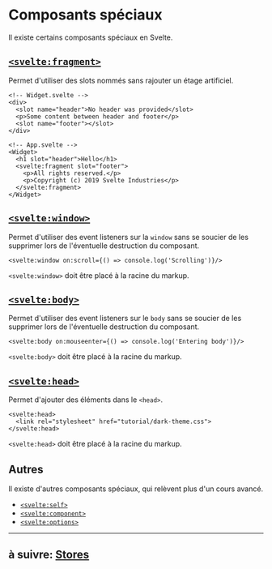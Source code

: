 # Composants spéciaux

Il existe certains composants spéciaux en Svelte.

## [`<svelte:fragment>`](https://svelte.dev/docs#template-syntax-svelte-fragment)

Permet d'utiliser des slots nommés sans rajouter un étage artificiel.

```svelte
<!-- Widget.svelte -->
<div>
  <slot name="header">No header was provided</slot>
  <p>Some content between header and footer</p>
  <slot name="footer"></slot>
</div>

<!-- App.svelte -->
<Widget>
  <h1 slot="header">Hello</h1>
  <svelte:fragment slot="footer">
    <p>All rights reserved.</p>
    <p>Copyright (c) 2019 Svelte Industries</p>
  </svelte:fragment>
</Widget>
```

## [`<svelte:window>`](https://svelte.dev/docs#template-syntax-svelte-window)

Permet d'utiliser des event listeners sur la `window` sans se soucier de les supprimer lors de l'éventuelle destruction du composant.

```svelte
<svelte:window on:scroll={() => console.log('Scrolling')}/>
```

`<svelte:window>` doit être placé à la racine du markup.

## [`<svelte:body>`](https://svelte.dev/docs#template-syntax-svelte-body)

Permet d'utiliser des event listeners sur le `body` sans se soucier de les supprimer lors de l'éventuelle destruction du composant.

```svelte
<svelte:body on:mouseenter={() => console.log('Entering body')}/>
```

`<svelte:body>` doit être placé à la racine du markup.

## [`<svelte:head>`](https://svelte.dev/docs#template-syntax-svelte-head)

Permet d'ajouter des éléments dans le `<head>`.

```svelte
<svelte:head>
  <link rel="stylesheet" href="tutorial/dark-theme.css">
</svelte:head>
```

`<svelte:head>` doit être placé à la racine du markup.

## Autres

Il existe d'autres composants spéciaux, qui relèvent plus d'un cours avancé.

- [`<svelte:self>`](https://svelte.dev/docs#template-syntax-svelte-self)
- [`<svelte:component>`](https://svelte.dev/docs#template-syntax-svelte-component)
- [`<svelte:options>`](https://svelte.dev/docs#template-syntax-svelte-options)

---

## à suivre: [Stores](../4_stores/index.md)

